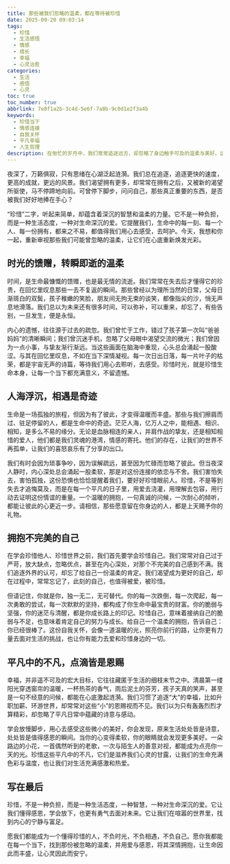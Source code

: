 ```yaml
---
title: 那些被我们忽略的温柔，都在等待被珍惜
date: 2025-09-20 09:03:14
tags:
  - 珍惜
  - 生活感悟
  - 情感
  - 成长
  - 幸福
  - 心灵治愈
categories:
  - 生活
  - 感悟
  - 心灵
toc: true
toc_number: true
abbrlink: 7e8f1a2b-3c4d-5e6f-7a8b-9c0d1e2f3a4b
keywords:
  - 珍惜当下
  - 情感连接
  - 自我关怀
  - 平凡幸福
  - 人生哲理
description: 在匆忙的岁月中，我们常常追逐远方，却忽略了身边触手可及的温柔与美好。这篇文章将带你放慢脚步，感受那些被时间冲刷、被日常掩盖的珍贵瞬间，重新发现生命中值得被深情拥抱的一切。愿我们都能学会珍惜，让每一个当下都充满爱与感恩。
---
```


夜深了，万籁俱寂，只有思绪在心湖泛起涟漪。我们总在追逐，追逐更快的速度，更高的成就，更远的风景。我们渴望拥有更多，却常常在拥有之后，又被新的渴望所驱使，马不停蹄地向前。可曾停下脚步，问问自己，那些真正重要的东西，是否被我们好好地捧在手心？

“珍惜”二字，听起来简单，却蕴含着深沉的智慧和温柔的力量。它不是一种负担，而是一种生活态度，一种对生命深沉的爱。它提醒我们，生命中的每一刻、每一个人、每一份拥有，都来之不易，都值得我们用心去感受，去呵护。今天，我想和你一起，重新审视那些我们可能曾忽略的温柔，让它们在心底重新焕发光彩。

## 时光的馈赠，转瞬即逝的温柔

时间，是生命最慷慨的馈赠，也是最无情的流逝。我们常常在失去后才懂得它的珍贵，在回忆里叹息那些一去不复返的瞬间。那些曾经以为理所当然的日常，父母日渐斑白的双鬓，孩子稚嫩的笑脸，朋友间无拘无束的谈笑，都像指尖的沙，悄无声息地滑落。我们总以为未来还有很多时间，可以弥补，可以重来，却忘了，有些告别，一旦发生，便是永恒。

内心的遗憾，往往源于过去的疏忽。我们曾忙于工作，错过了孩子第一次叫“爸爸妈妈”的清晰瞬间；我们曾沉迷手机，忽略了父母眼中渴望交流的微光；我们曾因为一点小事，与挚友渐行渐远。当这些画面在脑海中重现，心头总会涌起一股酸涩。与其在回忆里叹息，不如在当下深情凝视。每一次日出日落，每一片叶子的枯荣，都是宇宙无声的诗篇，等待我们用心去聆听，去感受。珍惜时光，就是珍惜生命本身，让每一个当下都充满意义，不留遗憾。

## 人海浮沉，相遇是奇迹

生命是一场孤独的旅程，但因为有了彼此，才变得温暖而丰盛。那些与我们擦肩而过、驻足停留的人，都是生命中的奇迹。茫茫人海，亿万人之中，能相遇、相识、相知，是多么不易的缘分。无论是血脉相连的亲人，并肩作战的挚友，还是相知相惜的爱人，他们都是我们灵魂的港湾，情感的寄托。他们的存在，让我们的世界不再孤单，让我们的喜怒哀乐有了分享的出口。

我们有时会因为琐事争吵，因为误解疏远，甚至因为忙碌而忽略了彼此。但当夜深人静时，内心深处总会涌起一股柔软，那是对这份连接的依恋与不舍。我们害怕失去，害怕孤独，这份恐惧也恰恰提醒着我们，要好好珍惜眼前人。珍惜，不是等到失去才追悔莫及，而是在每一个平凡的日子里，用爱去浇灌，用理解去包容，用行动去证明这份情谊的重量。一个温暖的拥抱，一句真诚的问候，一次耐心的倾听，都能让彼此的心更近一步。请相信，那些愿意留在你身边的人，都是上天赐予你的礼物。

## 拥抱不完美的自己

在学会珍惜他人、珍惜世界之前，我们首先要学会珍惜自己。我们常常对自己过于严苛，放大缺点，忽略优点，甚至在内心深处，对那个不完美的自己感到不满。我们追逐外界的认可，却忘了给自己一份温柔的肯定。我们渴望成为更好的自己，却在过程中，常常忘记了，此刻的自己，也值得被爱，被珍惜。

但请记住，你就是你，独一无二，无可替代。你的每一次跌倒，每一次爬起，每一次勇敢的尝试，每一次默默的坚持，都构成了你生命中最宝贵的财富。你的脆弱与坚强，你的迷茫与清醒，都是你成长路上的印记。珍惜自己，意味着接纳自己的脆弱与不足，也意味着肯定自己的努力与成长。给自己一个温柔的拥抱，告诉自己：你已经很棒了。这份自我关怀，会像一道温暖的光，照亮你前行的路，让你更有力量去面对生活的挑战，也让你有能力去爱和珍惜身边的一切。

## 平凡中的不凡，点滴皆是恩赐

幸福，并非遥不可及的宏大目标，它往往藏匿于生活的细枝末节之中。清晨第一缕阳光穿透窗帘的温暖，一杯热茶的香气，雨后泥土的芬芳，孩子天真的笑声，甚至是一句不经意的问候，都能在心底激起涟漪。我们习惯了追逐“大”的幸福，比如升职加薪、环游世界，却常常对这些“小”的恩赐视而不见。我们以为只有轰轰烈烈才算精彩，却忽略了平凡日常中蕴藏的诗意与感动。

学会放慢脚步，用心去感受这些微小的美好，你会发现，原来生活处处皆是诗意，处处皆是值得感恩的瞬间。当你的心变得柔软，你的眼睛就会发现更多美好。一朵路边的小花，一首偶然听到的老歌，一次与陌生人的善意对视，都能成为点亮你一天的光。珍惜这些平凡中的不凡，它们是滋养我们心灵的甘露，让我们的生命充满色彩与温度，也让我们对生活充满感激和热爱。

## 写在最后

珍惜，不是一种负担，而是一种生活态度，一种智慧，一种对生命深沉的爱。它让我们懂得感恩，学会放下，也更有勇气去面对未来。它让我们在喧嚣的世界里，找到内心的宁静与富足。

愿我们都能成为一个懂得珍惜的人，不负时光，不负相遇，不负自己。愿你我都能在每一个当下，找到那份被忽略的温柔，并用爱与感恩，将其深情拥抱，让生命因此而丰盛，让心灵因此而安宁。